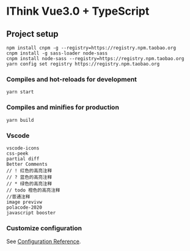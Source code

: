 # IThink  Vue3.0 + TypeScript

## Project setup
```
npm install cnpm -g --registry=https://registry.npm.taobao.org
cnpm install -g sass-loader node-sass
cnpm install node-sass --registry=https://registry.npm.taobao.org
yarn config set registry https://registry.npm.taobao.org
```

### Compiles and hot-reloads for development
```
yarn start
```

### Compiles and minifies for production
```
yarn build
```

### Vscode
```
vscode-icons 
css-peek
partial diff
Better Comments
// ! 红色的高亮注释
// ? 蓝色的高亮注释
// * 绿色的高亮注释
// todo 橙色的高亮注释
//普通注释
image previvw
polacode-2020
javascript booster

```
### Customize configuration
See [Configuration Reference](https://cli.vuejs.org/config/).
